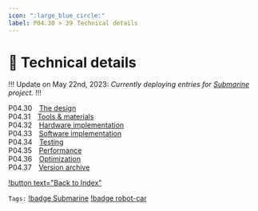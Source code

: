 ```yaml
---
icon: ":large_blue_circle:"
label: P04.30 > 39⠀Technical details
---
```

# :large_blue_circle: Technical details

!!!
Update on May 22nd, 2023: *Currently deploying entries for [Submarine](/projects/P04-submarine.md) project.*
!!!

P04.30 ⠀[The design](/projects/P04-submarine/P04-30-39-technical-details/P04-30-the-design.md)\
P04.31 ⠀[Tools & materials](/projects/P04-submarine/P04-30-39-technical-details/P04-31-tools.md)\
P04.32 ⠀[Hardware implementation](/projects/P04-submarine/P04-30-39-technical-details/P04-32-hardware.md)\
P04.33 ⠀[Software implementation](/projects/P04-submarine/P04-30-39-technical-details/P04-33-software.md)\
P04.34 ⠀[Testing](/projects/P04-submarine/P04-30-39-technical-details/P04-34-testing.md)\
P04.35 ⠀[Performance](/projects/P04-submarine/P04-30-39-technical-details/P04-35-performance.md)\
P04.36 ⠀[Optimization](/projects/P04-submarine/P04-30-39-technical-details/P04-36-optimization.md)\
P04.37 ⠀[Version archive](/projects/P04-submarine/P04-30-39-technical-details/P04-37-version-archive.md)

[!button text="Back to Index"](/projects/P04-submarine/P04-10-19-about-the-project/P04-10-index.md)

`Tags:` [!badge Submarine](/projects/P04-submarine.md) [!badge robot-car]()